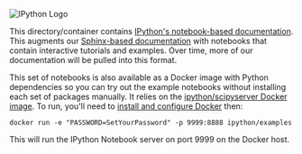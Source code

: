 ![IPython Logo](images/ipython_logo.png)

This directory/container contains [IPython's notebook-based documentation](http://nbviewer.ipython.org/github/ipython/ipython/blob/master/examples/Index.ipynb). This augments our [Sphinx-based documentation](http://ipython.org/ipython-doc/stable/index.html) with notebooks that contain interactive tutorials and examples. Over time, more of our documentation will be pulled into this format.

This set of notebooks is also available as a Docker image with Python dependencies so you can try out the example notebooks without installing each set of packages manually. It relies on the [ipython/scipyserver Docker image](https://registry.hub.docker.com/u/ipython/scipyserver/). To run, you'll need to [install and configure Docker](https://docs.docker.com/installation/) then:

```
docker run -e "PASSWORD=SetYourPassword" -p 9999:8888 ipython/examples
```

This will run the IPython Notebook server on port 9999 on the Docker host.
